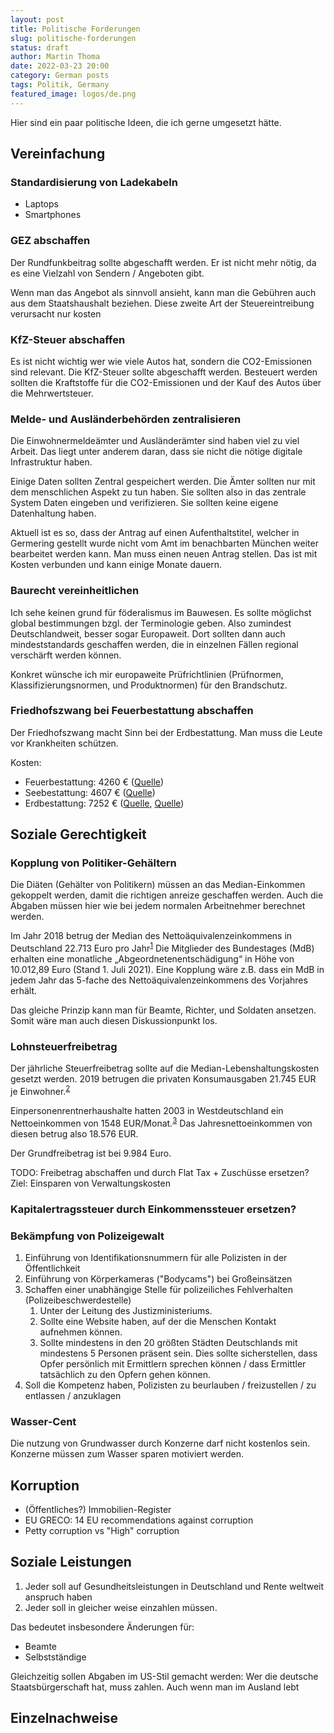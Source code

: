 ```yaml
---
layout: post
title: Politische Forderungen
slug: politische-forderungen
status: draft
author: Martin Thoma
date: 2022-03-23 20:00
category: German posts
tags: Politik, Germany
featured_image: logos/de.png
---
```

Hier sind ein paar politische Ideen, die ich gerne umgesetzt hätte.


## Vereinfachung

### Standardisierung von Ladekabeln

* Laptops
* Smartphones

### GEZ abschaffen
Der Rundfunkbeitrag sollte abgeschafft werden. Er ist nicht mehr nötig, da es
eine Vielzahl von Sendern / Angeboten gibt.

Wenn man das Angebot als sinnvoll ansieht, kann man die Gebühren auch aus dem
Staatshaushalt beziehen. Diese zweite Art der Steuereintreibung verursacht nur
kosten

### KfZ-Steuer abschaffen

Es ist nicht wichtig wer wie viele Autos hat, sondern die CO2-Emissionen sind
relevant. Die KfZ-Steuer sollte abgeschafft werden. Besteuert werden sollten
die Kraftstoffe für die CO2-Emissionen und der Kauf des Autos über die
Mehrwertsteuer.

### Melde- und Ausländerbehörden zentralisieren

Die Einwohnermeldeämter und Ausländerämter sind haben viel zu viel Arbeit.
Das liegt unter anderem daran, dass sie nicht die nötige digitale Infrastruktur
haben.

Einige Daten sollten Zentral gespeichert werden. Die Ämter sollten nur mit dem
menschlichen Aspekt zu tun haben. Sie sollten also in das zentrale System
Daten eingeben und verifizieren. Sie sollten keine eigene Datenhaltung haben.

Aktuell ist es so, dass der Antrag auf einen Aufenthaltstitel, welcher in Germering
gestellt wurde nicht vom Amt im benachbarten München weiter bearbeitet werden
kann. Man muss einen neuen Antrag stellen. Das ist mit Kosten verbunden und kann
einige Monate dauern.

### Baurecht vereinheitlichen

Ich sehe keinen grund für föderalismus im Bauwesen. Es sollte möglichst global
bestimmungen bzgl. der Terminologie geben. Also zumindest Deutschlandweit,
besser sogar Europaweit. Dort sollten dann auch mindeststandards geschaffen werden,
die in einzelnen Fällen regional verschärft werden können.

Konkret wünsche ich mir europaweite Prüfrichtlinien (Prüfnormen, Klassifizierungsnormen, und Produktnormen) für den Brandschutz.

### Friedhofszwang bei Feuerbestattung abschaffen

Der Friedhofszwang macht Sinn bei der Erdbestattung. Man muss die Leute vor
Krankheiten schützen.

Kosten:

* Feuerbestattung: 4260 € ([Quelle](https://www.bestattungen.de/ratgeber/bestattungskosten/kosten-feuerbestattung.html))
* Seebestattung: 4607 € ([Quelle](https://www.bestattungen.de/ratgeber/bestattungskosten/kosten-seebestattung.html))
* Erdbestattung: 7252 € ([Quelle](https://november.de/ratgeber/bestattungskosten/erdbestattung/), [Quelle](https://www.bestattungen.de/ratgeber/bestattungskosten/kosten-erdbestattung.html#kosten-erdbestattung))


## Soziale Gerechtigkeit

### Kopplung von Politiker-Gehältern

Die Diäten (Gehälter von Politikern) müssen an das Median-Einkommen gekoppelt
werden, damit die richtigen anreize geschaffen werden. Auch die Abgaben müssen
hier wie bei jedem normalen Arbeitnehmer berechnet werden.

Im Jahr 2018 betrug der Median des Nettoäquivalenzeinkommens in Deutschland
22.713 Euro pro Jahr<sup id="fnref:1"><a class="footnote-ref" href="#fn:1">1</a></sup>
Die Mitglieder des Bundestages (MdB) erhalten eine monatliche
„Abgeordnetenentschädigung“ in Höhe von 10.012,89 Euro (Stand 1. Juli 2021).
Eine Kopplung wäre z.B. dass ein MdB in jedem Jahr das 5-fache des
Nettoäquivalenzeinkommens des Vorjahres erhält.

Das gleiche Prinzip kann man für Beamte, Richter, und Soldaten ansetzen.
Somit wäre man auch diesen Diskussionpunkt los.


### Lohnsteuerfreibetrag

Der jährliche Steuerfreibetrag sollte auf die Median-Lebenshaltungskosten gesetzt werden.
2019 betrugen die privaten Konsumausgaben 21.745 EUR je Einwohner.<sup id="fnref:2"><a class="footnote-ref" href="#fn:2">2</a></sup>

Einpersonenrentnerhaushalte hatten 2003 in Westdeutschland ein Nettoeinkommen von
1548 EUR/Monat.<sup id="fnref:3"><a class="footnote-ref" href="#fn:3">3</a></sup>
Das Jahresnettoeinkommen von diesen betrug also 18.576 EUR.

Der Grundfreibetrag ist bei 9.984 Euro.

TODO: Freibetrag abschaffen und durch Flat Tax + Zuschüsse ersetzen? Ziel: Einsparen von Verwaltungskosten

### Kapitalertragssteuer durch Einkommenssteuer ersetzen?


### Bekämpfung von Polizeigewalt

1. Einführung von Identifikationsnummern für alle Polizisten in der Öffentlichkeit
2. Einführung von Körperkameras ("Bodycams") bei Großeinsätzen
3. Schaffen einer unabhängige Stelle für polizeiliches Fehlverhalten (Polizeibeschwerdestelle)
    1. Unter der Leitung des Justizministeriums.
    2. Sollte eine Website haben, auf der die Menschen Kontakt aufnehmen können.
    3. Sollte mindestens in den 20 größten Städten Deutschlands mit mindestens
       5 Personen präsent sein. Dies sollte sicherstellen, dass Opfer persönlich
       mit Ermittlern sprechen können / dass Ermittler tatsächlich zu den Opfern gehen können.
4. Soll die Kompetenz haben, Polizisten zu beurlauben / freizustellen / zu entlassen / anzuklagen


### Wasser-Cent

Die nutzung von Grundwasser durch Konzerne darf nicht kostenlos sein. Konzerne
müssen zum Wasser sparen motiviert werden.

## Korruption

* (Öffentliches?) Immobilien-Register
*  EU GRECO: 14 EU recommendations against corruption
* Petty corruption vs "High" corruption

## Soziale Leistungen

1. Jeder soll auf Gesundheitsleistungen in Deutschland und Rente weltweit anspruch haben
2. Jeder soll in gleicher weise einzahlen müssen.

Das bedeutet insbesondere Änderungen für:

* Beamte
* Selbstständige

Gleichzeitig sollen Abgaben im US-Stil gemacht werden: Wer die deutsche
Staatsbürgerschaft hat, muss zahlen. Auch wenn man im Ausland lebt


## Einzelnachweise

[^1]: bib.bund.de: [Private Haushalte – Einkommen und Konsum](https://www.bib.bund.de/Publikation/2021/pdf/Datenreport-2021-Ein-Sozialbericht-fuer-die-Bundesrepublik-Deutschland-Kapitel-6.pdf?__blob=publicationFile&v=3), 2021.
[^2]: [Private Konsumausgaben je Einwohner in Deutschland von 1991 bis 2019](https://de.statista.com/statistik/daten/studie/440626/umfrage/private-konsumausgaben-je-einwohner-in-deutschland/), 2022.
[^3]: Dr. Margot Münnich: [Einnahmen und Ausgaben von Rentner- und Pensionärshaushalten](https://www.destatis.de/DE/Methoden/WISTA-Wirtschaft-und-Statistik/2007/06/einnahmen-ausgaben-rentner-062007.pdf?__blob=publicationFile), 2007.
